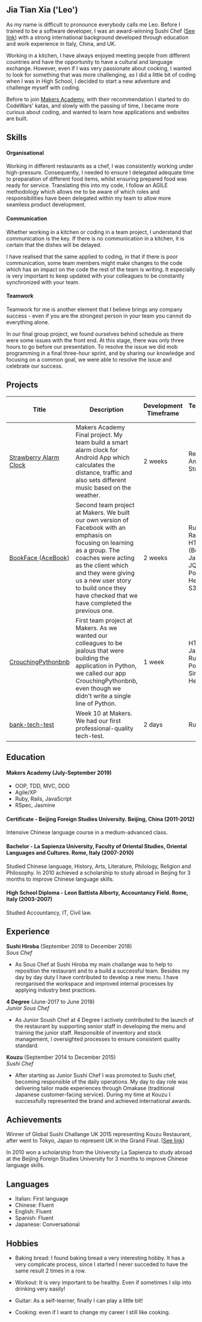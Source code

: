 ## Jia Tian Xia ('Leo')

As my name is difficult to pronounce everybody calls me Leo. Before I trained to be a software developer, I was an award-winning Sushi Chef ([See link](http://sushichallenge.global/uk-sushi-chef-xia-tia-jian-set-for-global-sushi-stardom/)) with a strong international background developed through education and work experience in Italy, China, and UK. 

Working in a kitchen, I have always enjoyed meeting people from different countries and have the opportunity to have a cultural and language exchange. However, even if I was very passionate about cooking, I wanted to look for something that was more challenging, as I did a little bit of coding when I was in High School, I decided to start a new adventure and challenge myself with coding.

Before to join [Makers Academy](https://makers.tech/), with their recommendation I started to do CodeWars' katas, and slowly with the passing of time, I became more curious about coding, and wanted to learn how applications and websites are built. 

## Skills

#### Organisational

Working in different restaurants as a chef, I was consistently working under high-pressure. Consequently, I needed to ensure I delegated adequate time to preparation of different food items, whilst ensuring prepared food was ready for service. Translating this into my code, I follow an AGILE methodology which allows me to be aware of which roles and responsibilities have been delegated within my team to allow more seamless product development.

#### Communication

Whether working in a kitchen or coding in a team project, I understand that communication is the key. If there is no communication in a kitchen, it is certain that the dishes will be delayed. 

I have realised that the same applied to coding, in that if there is poor communication, some team members might make changes to the code which has an impact on the code the rest of the team is writing. It especially is very important to keep updated with your colleagues to be constantly synchronized with your team. 

#### Teamwork

Teamwork for me is another element that I believe brings any company success - even if you are the strongest person in your team you cannot do everything alone. 

In our final group project, we found ourselves behind schedule as there were some issues with the front end. At this stage, there was only three hours to go before our presentation. To resolve the issue we did mob programming in a final three-hour sprint, and by sharing our knowledge and focusing on a common goal, we were able to resolve the issue and celebrate our success. 

## Projects

| Title | Description | Development Timeframe | Technologies Used | Test Suites/CIs/CDs Employed |
|--|--|--|--|--|
| [Strawberry Alarm Clock](https://github.com/ckettell/strawberry-alarm-clock) | Makers Academy Final project. My team build a smart alarm clock for Android App which calculates the distance, traffic and also sets different music based on the weather. | 2 weeks | React Native, Android Studio | Jest |
| [BookFace (AceBook)](https://github.com/hjdr/acebook-rails-template) | Second team project at Makers.  We built our own version of Facebook with an emphasis on focusing on learning as a group. The coaches were acting as the client which and they were giving us a new user story to build once they have checked that we have completed the previous one.  | 2 weeks | Ruby on Rails, HTML/CSS (Bootstrap), JavaScript, JQuery, PostgreSQL,  Heroku, AWS S3 Bucket | RSpec, Capybara, Travis, CodeClimate, Selenium-Webdriver (using headless Chrome) |
| [CrouchingPythonbnb](https://github.com/hemser1/Makersbnb) | First team project at Makers. As we wanted our colleagues to be jealous that were building the application in Python, we called our app CrouchingPythonbnb, even though we didn't write a single line of Python.  | 1 week | HTML/CSS, JavaScript, Ruby, Postgresql, Sinatra, Heroku | Rspec, Capybara  |
| [bank-tech-test](https://github.com/LeoRoma/bank-tech-test) | Week 10 at Makers. We had our first professional-quality tech-test.  | 2 days | Ruby | Rspec |

## Education

#### Makers Academy (July-September 2019)

- OOP, TDD, MVC, DDD
- Agile/XP
- Ruby, Rails, JavaScript
- RSpec, Jasmine

#### Certificate - Beijing Foreign Studies University. Beijing, China (2011-2012)
Intensive Chinese language course in a medium-advanced class.

#### Bachelor - La Sapienza University, Faculty of Oriental Studies, Oriental Languages and Cultures. Rome, Italy (2007-2010)
Studied Chinese language, History, Arts, Literature, Philology, Religion and Philosophy. In 2010 achieved a
scholarship to study abroad in Beijing for 3 months to improve Chinese language skills.

#### High School Diploma - Leon Battista Alberty, Accountancy Field. Rome, Italy (2003-2007)
Studied Accountancy, IT, Civil law.


## Experience

**Sushi Hiroba** (September 2018 to December 2018)    
*Sous Chef*  
- As Sous Chef at Sushi Hiroba my main challange was to help to reposition the restaurant and to a build a successful team.
  Besides my day by day duty I have contributed to develop a new menu.
  I have reorganised the workspace and improved internal processes by applying industry best practices.

**4 Degree** (June-2017 to June 2018)   
*Junior Sous Chef*  
- As Junior Soush Chef at 4 Degree I actively contributed to the launch of the restaurant by supporting senior staff in         developing the menu and training the junior staff.
  Responsible of inventory and stock management, I oversighted processes to ensure consistent quality standard.
  
**Kouzu** (September 2014 to December 2015)   
*Sushi Chef*
- After starting as Junior Sushi Chef I was promoted to Sushi chef, becoming responsible of the daily operations. My day to     day role was delivering tailor made experiences through Omakase (traditional Japanese customer-facing service).
  During my time at Kouzu I successfully represented the brand and achieved international awards.

## Achievements
Winner of Global Sushi Challange UK 2015 representing Kouzu Restaurant, after went to Tokyo, Japan to
represent UK in the Grand Final. ([See link](http://sushichallenge.global/uk-sushi-chef-xia-tia-jian-set-for-global-sushi-stardom/))

In 2010 won a scholarship from the University La Sapienza to study abroad at the Beijing Foreign Studies
University for 3 months to improve Chinese language skills.

## Languages

- Italian: First language
- Chinese: Fluent
- English: Fluent
- Spanish: Fluent
- Japanese: Conversational
 
## Hobbies

- Baking bread: I found baking bread a very interesting hobby. It has a very complicate process, since I started I never succeded to have the same result 2 times in a row.

- Workout: It is very important to be healthy. Even if sometimes I slip into drinking very easily! 

- Guitar: As a self-learner, finally I can play a little bit! 

- Cooking: even if I want to change my career I still like cooking.
